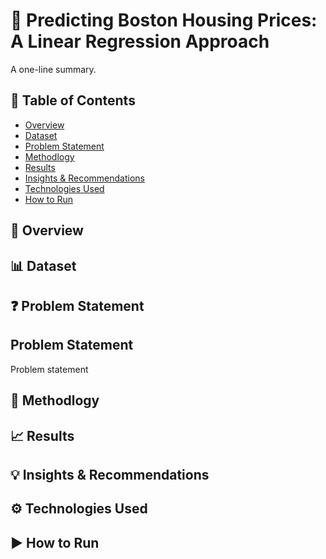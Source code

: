 # 📌 Predicting Boston Housing Prices: A Linear Regression Approach
A one-line summary.
## 📂 Table of Contents
- [Overview](#overview)
- [Dataset](#dataset)
- [Problem Statement](problem-statement)
- [Methodlogy](methodology)
- [Results](results)
- [Insights & Recommendations](insights-&-recommendations)
- [Technologies Used](technologies-used)
- [How to Run](how-to-run)

## 🧠 Overview
## 📊 Dataset
## ❓ Problem Statement
## Problem Statement
Problem statement
## 🔎 Methodlogy
## 📈 Results
## 💡 Insights & Recommendations
## ⚙️ Technologies Used
## ▶️ How to Run
